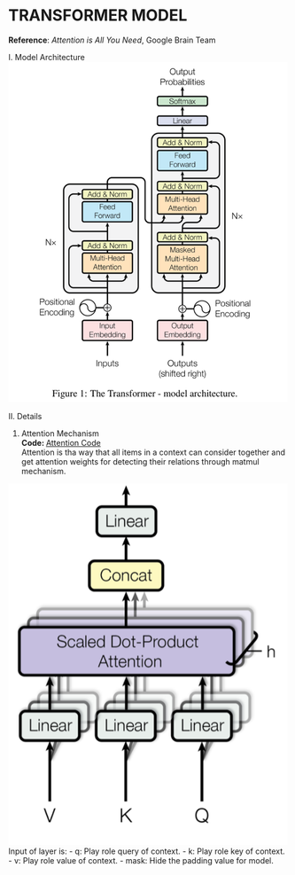 # TRANSFORMER MODEL
<b>Reference</b>: <i>Attention is All You Need</i>, Google Brain Team

I. Model Architecture
<img src="./assets/Transformer.png"/>

II. Details
1. Attention Mechanism <br/>
<b>Code: </b> <a href="https://github.com/Alan-404/Transformer-Model/blob/master/model/utils/attention.py">Attention Code</a> <br/>
Attention is tha way that all items in a context can consider together and get attention weights for detecting their relations through matmul mechanism.
<img src="./assets/attention.png"/>
Input of layer is:
- q: Play role query of context.
- k: Play role key of context.
- v: Play role value of context.
- mask: Hide the padding value for model.
